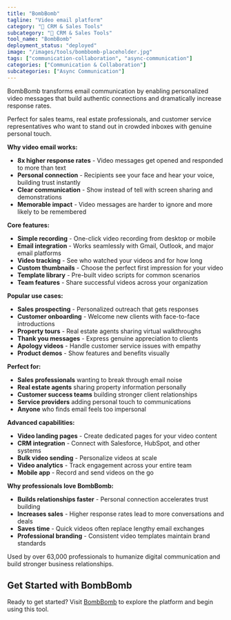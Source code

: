 ```yaml
---
title: "BombBomb"
tagline: "Video email platform"
category: "🎯 CRM & Sales Tools"
subcategory: "🎯 CRM & Sales Tools"
tool_name: "BombBomb"
deployment_status: "deployed"
image: "/images/tools/bombbomb-placeholder.jpg"
tags: ["communication-collaboration", "async-communication"]
categories: ["Communication & Collaboration"]
subcategories: ["Async Communication"]
---
```

BombBomb transforms email communication by enabling personalized video messages that build authentic connections and dramatically increase response rates.

Perfect for sales teams, real estate professionals, and customer service representatives who want to stand out in crowded inboxes with genuine personal touch.

**Why video email works:**
- **8x higher response rates** - Video messages get opened and responded to more than text
- **Personal connection** - Recipients see your face and hear your voice, building trust instantly
- **Clear communication** - Show instead of tell with screen sharing and demonstrations
- **Memorable impact** - Video messages are harder to ignore and more likely to be remembered

**Core features:**
- **Simple recording** - One-click video recording from desktop or mobile
- **Email integration** - Works seamlessly with Gmail, Outlook, and major email platforms
- **Video tracking** - See who watched your videos and for how long
- **Custom thumbnails** - Choose the perfect first impression for your video
- **Template library** - Pre-built video scripts for common scenarios
- **Team features** - Share successful videos across your organization

**Popular use cases:**
- **Sales prospecting** - Personalized outreach that gets responses
- **Customer onboarding** - Welcome new clients with face-to-face introductions
- **Property tours** - Real estate agents sharing virtual walkthroughs
- **Thank you messages** - Express genuine appreciation to clients
- **Apology videos** - Handle customer service issues with empathy
- **Product demos** - Show features and benefits visually

**Perfect for:**
- **Sales professionals** wanting to break through email noise
- **Real estate agents** sharing property information personally
- **Customer success teams** building stronger client relationships
- **Service providers** adding personal touch to communications
- **Anyone** who finds email feels too impersonal

**Advanced capabilities:**
- **Video landing pages** - Create dedicated pages for your video content
- **CRM integration** - Connect with Salesforce, HubSpot, and other systems
- **Bulk video sending** - Personalize videos at scale
- **Video analytics** - Track engagement across your entire team
- **Mobile app** - Record and send videos on the go

**Why professionals love BombBomb:**
- **Builds relationships faster** - Personal connection accelerates trust building
- **Increases sales** - Higher response rates lead to more conversations and deals
- **Saves time** - Quick videos often replace lengthy email exchanges
- **Professional branding** - Consistent video templates maintain brand standards

Used by over 63,000 professionals to humanize digital communication and build stronger business relationships.

## Get Started with BombBomb

Ready to get started? Visit [BombBomb](https://bombbomb.com) to explore the platform and begin using this tool.